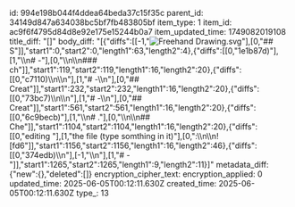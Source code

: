 id: 994e198b044f4ddea64beda37c15f35c
parent_id: 34149d847a634038bc5bf7fb483805bf
item_type: 1
item_id: ac9f6f4795d84d8e92e175e15244b0a7
item_updated_time: 1749082019108
title_diff: "[]"
body_diff: "[{\"diffs\":[[-1,\"![Freehand Drawing.svg](:/754928fc2d954dc587b49253947721a5)\"],[0,\"## S\"]],\"start1\":0,\"start2\":0,\"length1\":63,\"length2\":4},{\"diffs\":[[0,\"1e1b87d)\"],[1,\"\\\n# -\"],[0,\"\\\n\\\n### ch\"]],\"start1\":119,\"start2\":119,\"length1\":16,\"length2\":20},{\"diffs\":[[0,\"c7110)\\\n\\\n\"],[1,\"# -\\\n\"],[0,\"## Creat\"]],\"start1\":232,\"start2\":232,\"length1\":16,\"length2\":20},{\"diffs\":[[0,\"73bc7)\\\n\\\n\"],[1,\"# -\\\n\"],[0,\"## Creat\"]],\"start1\":561,\"start2\":561,\"length1\":16,\"length2\":20},{\"diffs\":[[0,\"6c9becb)\"],[1,\"\\\n# .\"],[0,\"\\\n\\\n## Che\"]],\"start1\":1104,\"start2\":1104,\"length1\":16,\"length2\":20},{\"diffs\":[[0,\"editing \"],[1,\"the file (type somthing in it)\"],[0,\":\\\n\\\n![fd6\"]],\"start1\":1156,\"start2\":1156,\"length1\":16,\"length2\":46},{\"diffs\":[[0,\"374edb)\\\n\"],[-1,\"\\\n\"],[1,\"# -\"]],\"start1\":1265,\"start2\":1265,\"length1\":9,\"length2\":11}]"
metadata_diff: {"new":{},"deleted":[]}
encryption_cipher_text: 
encryption_applied: 0
updated_time: 2025-06-05T00:12:11.630Z
created_time: 2025-06-05T00:12:11.630Z
type_: 13
